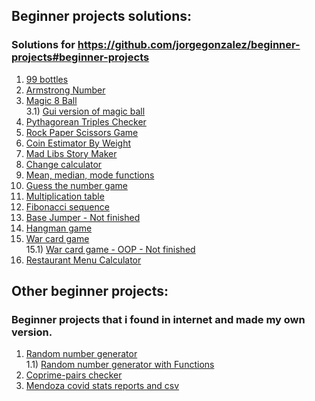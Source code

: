 ## Beginner projects solutions:

### Solutions for https://github.com/jorgegonzalez/beginner-projects#beginner-projects

1) [99 bottles](https://github.com/facufrau/beginner-projects-solutions/blob/master/solutions/99bottles.py)
2) [Armstrong Number](https://github.com/facufrau/beginner-projects-solutions/blob/master/solutions/armstrong.py)
3) [Magic 8 Ball](https://github.com/facufrau/beginner-projects-solutions/blob/master/solutions/magic_8ball.py)\
3.1) [Gui version of magic ball](https://github.com/facufrau/beginner-projects-solutions/blob/master/solutions/magic_8ballgui.py) 
4) [Pythagorean Triples Checker](https://github.com/facufrau/beginner-projects-solutions/blob/master/solutions/pythagorean.py)
5) [Rock Paper Scissors Game](https://github.com/facufrau/beginner-projects-solutions/blob/master/solutions/rockpaperscissors.py)
6) [Coin Estimator By Weight](https://github.com/facufrau/beginner-projects-solutions/blob/master/solutions/coin_estimator.py)
7) [Mad Libs Story Maker](https://github.com/facufrau/beginner-projects-solutions/blob/master/solutions/madlibs.py)
8) [Change calculator](https://github.com/facufrau/beginner-projects-solutions/blob/master/solutions/changecalc.py)
9) [Mean, median, mode functions](https://github.com/facufrau/beginner-projects-solutions/blob/master/solutions/mean_median_mode.py)
10) [Guess the number game](https://github.com/facufrau/beginner-projects-solutions/blob/master/solutions/guess_number.py)
11) [Multiplication table](https://github.com/facufrau/beginner-projects-solutions/blob/master/solutions/mult_tables.py)
12) [Fibonacci sequence](https://github.com/facufrau/beginner-projects-solutions/blob/master/solutions/fibonacci.py)
13) [Base Jumper - Not finished](https://github.com/facufrau/beginner-projects-solutions/blob/master/solutions/base_jumper.py)
14) [Hangman game](https://github.com/facufrau/beginner-projects-solutions/blob/master/solutions/hangman.py)
15) [War card game](https://github.com/facufrau/beginner-projects-solutions/blob/master/solutions/war_card_game.py)\
15.1) [War card game - OOP - Not finished](https://github.com/facufrau/beginner-projects-solutions/blob/master/solutions/war_card_game_oop.py)
16) [Restaurant Menu Calculator](https://github.com/facufrau/beginner-projects-solutions/blob/master/solutions/menu_calculator.py)
## Other beginner projects:

### Beginner projects that i found in internet and made my own version.

1) [Random number generator](https://github.com/facufrau/beginner-projects-solutions/blob/master/solutions/num_generator.py)\
  1.1) [Random number generator with Functions](https://github.com/facufrau/beginner-projects-solutions/blob/master/solutions/num_generator_functions.py)
2) [Coprime-pairs checker](https://github.com/facufrau/beginner-projects-solutions/blob/master/solutions/coprimos.py)
3) [Mendoza covid stats reports and csv](https://github.com/facufrau/beginner-projects-solutions/tree/master/reportes_covid)
